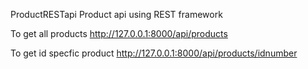 
ProductRESTapi
Product api using REST framework

To get all products http://127.0.0.1:8000/api/products

To get id specfic product http://127.0.0.1:8000/api/products/idnumber

